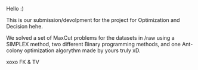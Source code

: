Hello :)

This is our submission/devolpment for the project for Optimization and Decision hehe.

We solved a set of MaxCut problems for the datasets in /raw using a SIMPLEX method, two different Binary programming methods, and one Ant-colony optimization algorythm made by yours truly xD.

xoxo
FK & TV
